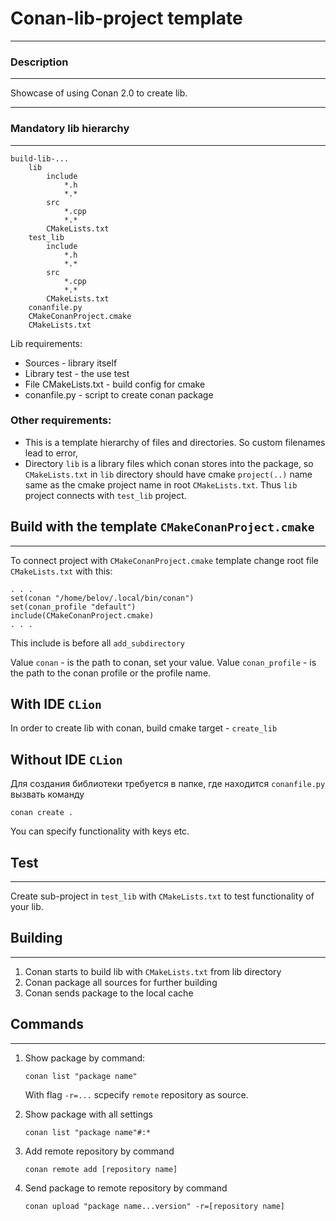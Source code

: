 # Conan-lib-project template
___
### Description
___
Showcase of using Conan 2.0 to create lib.
___

### Mandatory lib hierarchy 
___
```
build-lib-...
    lib
        include
            *.h
            *.*
        src
            *.cpp
            *.*
        CMakeLists.txt
    test_lib
        include
            *.h
            *.*
        src
            *.cpp
            *.*
        CMakeLists.txt
    conanfile.py
    CMakeConanProject.cmake
    CMakeLists.txt
```
Lib requirements:
+ Sources - library itself
+ Library test - the use test
+ File CMakeLists.txt - build config for cmake
+ conanfile.py - script to create conan package

### Other requirements:
+ This is a template hierarchy of files and directories. So custom filenames lead to error,
+ Directory ```lib``` is a library files which conan stores into the package, so
```CMakeLists.txt``` in ```lib``` directory should have cmake ```project(..)``` name same as the cmake project name in root ```CMakeLists.txt```.
Thus ```lib``` project connects with ```test_lib``` project.

## Build with the template ```CMakeConanProject.cmake```
___
To connect project with ```CMakeConanProject.cmake``` template change root file ```CMakeLists.txt``` with this:
```
. . .
set(conan "/home/belov/.local/bin/conan")
set(conan_profile "default")
include(CMakeConanProject.cmake)
. . .
```
This include is before all ```add_subdirectory```

Value ```conan``` - is the path to conan, set your value.
Value ```conan_profile``` - is the path to the conan profile or the profile name.


## With IDE ```CLion```
In order to create lib with conan, build cmake target -
```create_lib```

## Without IDE ```CLion```
Для создания библиотеки требуется в папке, где находится ```conanfile.py``` вызвать команду
```
conan create .
```
You can specify functionality with keys etc.

## Test
___
Create sub-project in ```test_lib``` with ```CMakeLists.txt``` to test functionality of your lib.

## Building
___
1. Conan starts to build lib with ```CMakeLists.txt``` from lib directory
2. Conan package all sources for further building
3. Conan sends package to the local cache


## Commands
___
1. Show package by command:
    ```
    conan list "package name"
    ```
   With flag ```-r=...``` scpecify ```remote``` repository as source.


2. Show package with all settings
    ```
    conan list "package name"#:*
    ```

3. Add remote repository by command
    ```
    conan remote add [repository name]
    ```
4. Send package to remote repository by command
    ```
    conan upload "package name...version" -r=[repository name]
    ```